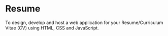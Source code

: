 # Resume
To design, develop and host a web application for your Resume/Curriculum Vitae (CV) using  HTML, CSS and JavaScript. 
